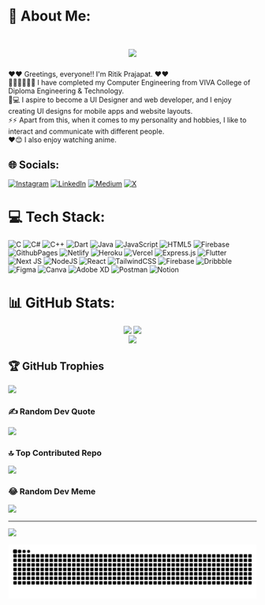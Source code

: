 # 💫 About Me:
<h1 align="center">
    <img src="https://readme-typing-svg.herokuapp.com/?font=Poppins&size=35&center=true&vCenter=true&width=500&height=70&duration=4000&lines=Hi+There!+👋;+I'm+Ritik+Prajapat+!;" />
</h1>

❤️❤️ Greetings, everyone!! I'm Ritik Prajapat. ❤️❤️<br>🧑🏻‍💻🧑🏻‍💻 I have completed my Computer Engineering from VIVA College of Diploma Engineering & Technology.<br>📱💻 I aspire to become a UI Designer and web developer, and I enjoy creating UI designs for mobile apps and website layouts.<br>⚡⚡ Apart from this, when it comes to my personality and hobbies, I like to interact and communicate with different people.<br>❤️😊 I also enjoy watching anime.


## 🌐 Socials:
[![Instagram](https://img.shields.io/badge/Instagram-%23E4405F.svg?logo=Instagram&logoColor=white)](https://instagram.com/ritik.grp) [![LinkedIn](https://img.shields.io/badge/LinkedIn-%230077B5.svg?logo=linkedin&logoColor=white)](https://linkedin.com/in/ritikprajapat) [![Medium](https://img.shields.io/badge/Medium-12100E?logo=medium&logoColor=white)](https://medium.com/@ritikdeveloper04) [![X](https://img.shields.io/badge/X-black.svg?logo=X&logoColor=white)](https://x.com/Ritikp_04) 

# 💻 Tech Stack:
![C](https://img.shields.io/badge/c-%2300599C.svg?style=for-the-badge&logo=c&logoColor=white) ![C#](https://img.shields.io/badge/c%23-%23239120.svg?style=for-the-badge&logo=csharp&logoColor=white) ![C++](https://img.shields.io/badge/c++-%2300599C.svg?style=for-the-badge&logo=c%2B%2B&logoColor=white) ![Dart](https://img.shields.io/badge/dart-%230175C2.svg?style=for-the-badge&logo=dart&logoColor=white) ![Java](https://img.shields.io/badge/java-%23ED8B00.svg?style=for-the-badge&logo=openjdk&logoColor=white) ![JavaScript](https://img.shields.io/badge/javascript-%23323330.svg?style=for-the-badge&logo=javascript&logoColor=%23F7DF1E) ![HTML5](https://img.shields.io/badge/html5-%23E34F26.svg?style=for-the-badge&logo=html5&logoColor=white) ![Firebase](https://img.shields.io/badge/firebase-%23039BE5.svg?style=for-the-badge&logo=firebase) ![GithubPages](https://img.shields.io/badge/github%20pages-121013?style=for-the-badge&logo=github&logoColor=white) ![Netlify](https://img.shields.io/badge/netlify-%23000000.svg?style=for-the-badge&logo=netlify&logoColor=#00C7B7) ![Heroku](https://img.shields.io/badge/heroku-%23430098.svg?style=for-the-badge&logo=heroku&logoColor=white) ![Vercel](https://img.shields.io/badge/vercel-%23000000.svg?style=for-the-badge&logo=vercel&logoColor=white) ![Express.js](https://img.shields.io/badge/express.js-%23404d59.svg?style=for-the-badge&logo=express&logoColor=%2361DAFB) ![Flutter](https://img.shields.io/badge/Flutter-%2302569B.svg?style=for-the-badge&logo=Flutter&logoColor=white) ![Next JS](https://img.shields.io/badge/Next-black?style=for-the-badge&logo=next.js&logoColor=white) ![NodeJS](https://img.shields.io/badge/node.js-6DA55F?style=for-the-badge&logo=node.js&logoColor=white) ![React](https://img.shields.io/badge/react-%2320232a.svg?style=for-the-badge&logo=react&logoColor=%2361DAFB) ![TailwindCSS](https://img.shields.io/badge/tailwindcss-%2338B2AC.svg?style=for-the-badge&logo=tailwind-css&logoColor=white) ![Firebase](https://img.shields.io/badge/Firebase-039BE5?style=for-the-badge&logo=Firebase&logoColor=white) ![Dribbble](https://img.shields.io/badge/Dribbble-EA4C89?style=for-the-badge&logo=dribbble&logoColor=white) ![Figma](https://img.shields.io/badge/figma-%23F24E1E.svg?style=for-the-badge&logo=figma&logoColor=white) ![Canva](https://img.shields.io/badge/Canva-%2300C4CC.svg?style=for-the-badge&logo=Canva&logoColor=white) ![Adobe XD](https://img.shields.io/badge/Adobe%20XD-470137?style=for-the-badge&logo=Adobe%20XD&logoColor=#FF61F6) ![Postman](https://img.shields.io/badge/Postman-FF6C37?style=for-the-badge&logo=postman&logoColor=white) ![Notion](https://img.shields.io/badge/Notion-%23000000.svg?style=for-the-badge&logo=notion&logoColor=white)
# 📊 GitHub Stats:
<div align=center>
<img src="https://github-readme-stats.vercel.app/api?username=ritikprajapat&theme=radical&hide_border=false&include_all_commits=true&count_private=true&border_radius=12"/>
<img width=360 src="https://github-readme-stats.vercel.app/api/top-langs/?username=ritikprajapat&theme=radical&hide_border=false&include_all_commits=true&count_private=true&layout=compact&border_radius=12&size_weight=0.5&count_weight=0.5"/><br/>
<img src="https://github-readme-streak-stats.herokuapp.com/?user=ritikprajapat&theme=radical&hide_border=false&border_radius=12"/>
</div>

## 🏆 GitHub Trophies
![](https://github-profile-trophy.vercel.app/?username=ritikprajapat&theme=radical&no-frame=false&no-bg=false&margin-w=4)

### ✍️ Random Dev Quote
![](https://quotes-github-readme.vercel.app/api?type=horizontal&theme=radical)

### 🔝 Top Contributed Repo
![](https://github-contributor-stats.vercel.app/api?username=ritikprajapat&limit=5&theme=radical&combine_all_yearly_contributions=true)

### 😂 Random Dev Meme
<img src='https://randommeme-five.vercel.app/' style="height: 400px;"/>

---
[![](https://visitcount.itsvg.in/api?id=ritikprajapat&icon=0&color=11)](https://visitcount.itsvg.in)

<img src="https://raw.githubusercontent.com/ritikprajapat/ritikprajapat/output/snake.svg" alt="Snake animation" />



